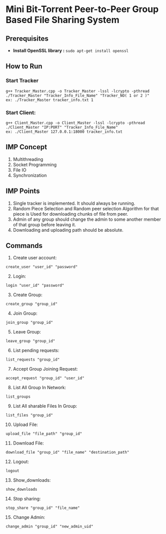 # Mini Bit-Torrent Peer-to-Peer Group Based File Sharing System

## Prerequisites

- **Install OpenSSL library :** `sudo apt-get install openssl`

## How to Run

### Start Tracker


```
g++ Tracker_Master.cpp -o Tracker_Master -lssl -lcrypto -pthread
./Tracker_Master "Tracker_Info_File_Name" "Tracker_NO( 1 or 2 )"
ex: ./Tracker_Master tracker_info.txt 1
```

### Start Client:

```
g++ Client_Master.cpp -o Client_Master -lssl -lcrypto -pthread
./Client_Master "IP:PORT" "Tracker_Info_File_Name"
ex: ./Client_Master 127.0.0.1:18000 tracker_info.txt
```

## IMP Concept 
1. Multithreading
2. Socket Programming
3. File IO
4. Synchronization

## IMP Points

1. Single tracker is implemented. It should always be running.
2. Random Piece Selection and Random peer selection Algorithm for that piece is Used for downloading chunks of file from peer.
3. Admin of any group should change the admin to some another member of that group before leaving it.
4. Downloading and uploading path should be absolute.  


## Commands

1. Create user account:

```
create_user​ "user_id" "password"
```

2. Login:

```
login​ "user_id" "password"
```

3. Create Group:

```
create_group​ "group_id"
```

4. Join Group:

```
join_group​ "group_id"
```

5. Leave Group:

```
leave_group​ "group_id"
```

6. List pending requests:

```
list_requests ​"group_id"
```

7. Accept Group Joining Request:

```
accept_request​ "group_id" "user_id"
```

8. List All Group In Network:

```
list_groups
```

9. List All sharable Files In Group:

```
list_files​ "group_id"
```

10. Upload File:

```
​upload_file​ "file_path" "group_id​"
```

11. Download File:​

```
download_file​ "group_id" "file_name" "destination_path"
```

12. Logout:​

```
logout
```

13. Show_downloads: ​

```
show_downloads
```

14. Stop sharing: ​

```
stop_share ​"group_id" "file_name"
```

15. Change Admin:
```
change_admin "group_id" "new_admin_uid"
```

